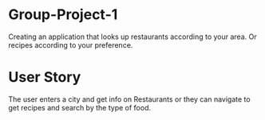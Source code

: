 # Group-Project-1
Creating an application that looks up restaurants according to your area. Or recipes according to your preference. 

# User Story
The user enters a city and get info on Restaurants or they can navigate to get recipes and search by the type of food. 
